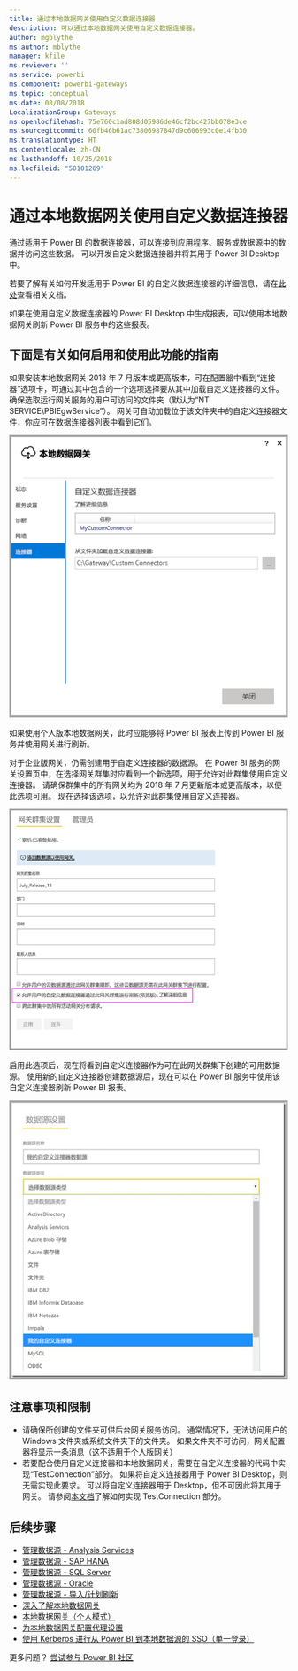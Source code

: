 ```yaml
---
title: 通过本地数据网关使用自定义数据连接器
description: 可以通过本地数据网关使用自定义数据连接器。
author: mgblythe
ms.author: mblythe
manager: kfile
ms.reviewer: ''
ms.service: powerbi
ms.component: powerbi-gateways
ms.topic: conceptual
ms.date: 08/08/2018
LocalizationGroup: Gateways
ms.openlocfilehash: 75e760c1ad808d05986de46cf2bc427bb078e3ce
ms.sourcegitcommit: 60fb46b61ac73806987847d9c606993c0e14fb30
ms.translationtype: HT
ms.contentlocale: zh-CN
ms.lasthandoff: 10/25/2018
ms.locfileid: "50101269"
---
```

# <a name="use-custom-data-connectors-with-the-on-premises-data-gateway"></a>通过本地数据网关使用自定义数据连接器

通过适用于 Power BI 的数据连接器，可以连接到应用程序、服务或数据源中的数据并访问这些数据。 可以开发自定义数据连接器并将其用于 Power BI Desktop 中。

若要了解有关如何开发适用于 Power BI 的自定义数据连接器的详细信息，请在[此处](http://aka.ms/dataconnectors)查看相关文档。

如果在使用自定义数据连接器的 Power BI Desktop 中生成报表，可以使用本地数据网关刷新 Power BI 服务中的这些报表。

## <a name="here-is-a-guide-on-how-to-enable-and-use-this-capability"></a>下面是有关如何启用和使用此功能的指南

如果安装本地数据网关 2018 年 7 月版本或更高版本，可在配置器中看到“连接器”选项卡，可通过其中包含的一个选项选择要从其中加载自定义连接器的文件。 确保选取运行网关服务的用户可访问的文件夹（默认为“NT SERVICE\PBIEgwService”）。 网关可自动加载位于该文件夹中的自定义连接器文件，你应可在数据连接器列表中看到它们。

![自定义连接器 1](media/service-gateway-custom-connectors/gateway-onprem-customconnector1.png)

如果使用个人版本地数据网关，此时应能够将 Power BI 报表上传到 Power BI 服务并使用网关进行刷新。

对于企业版网关，仍需创建用于自定义连接器的数据源。 在 Power BI 服务的网关设置页中，在选择网关群集时应看到一个新选项，用于允许对此群集使用自定义连接器。 请确保群集中的所有网关均为 2018 年 7 月更新版本或更高版本，以便此选项可用。 现在选择该选项，以允许对此群集使用自定义连接器。

![自定义连接器 2](media/service-gateway-custom-connectors/gateway-onprem-customconnector2.png)

启用此选项后，现在将看到自定义连接器作为可在此网关群集下创建的可用数据源。 使用新的自定义连接器创建数据源后，现在可以在 Power BI 服务中使用该自定义连接器刷新 Power BI 报表。

![自定义连接器 3](media/service-gateway-custom-connectors/gateway-onprem-customconnector3.png)

## <a name="considerations-and-limitations"></a>注意事项和限制

* 请确保所创建的文件夹可供后台网关服务访问。 通常情况下，无法访问用户的 Windows 文件夹或系统文件夹下的文件夹。 如果文件夹不可访问，网关配置器将显示一条消息（这不适用于个人版网关）
* 若要配合使用自定义连接器和本地数据网关，需要在自定义连接器的代码中实现“TestConnection”部分。 如果将自定义连接器用于 Power BI Desktop，则无需实现此要求。 可以将自定义连接器用于 Desktop，但不可因此将其用于网关。 请参阅[本文档](https://github.com/Microsoft/DataConnectors/blob/master/docs/m-extensions.md#implementing-testconnection-for-gateway-support)了解如何实现 TestConnection 部分。

## <a name="next-steps"></a>后续步骤

* [管理数据源 - Analysis Services](service-gateway-enterprise-manage-ssas.md)  
* [管理数据源 - SAP HANA](service-gateway-enterprise-manage-sap.md)  
* [管理数据源 - SQL Server](service-gateway-enterprise-manage-sql.md)  
* [管理数据源 - Oracle](service-gateway-onprem-manage-oracle.md)  
* [管理数据源 - 导入/计划刷新](service-gateway-enterprise-manage-scheduled-refresh.md)  
* [深入了解本地数据网关](service-gateway-onprem-indepth.md)  
* [本地数据网关（个人模式）](service-gateway-personal-mode.md)
* [为本地数据网关配置代理设置](service-gateway-proxy.md)  
* [使用 Kerberos 进行从 Power BI 到本地数据源的 SSO（单一登录）](service-gateway-sso-kerberos.md)  

更多问题？ [尝试参与 Power BI 社区](http://community.powerbi.com/)
